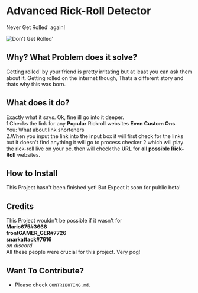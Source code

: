 # Advanced Rick-Roll Detector

Never Get Rolled' again!

![Don't Get Rolled'](https://i.ytimg.com/vi/HWUNfZ8bvu4/maxresdefault.jpg)

## Why? What Problem does it solve?

Getting rolled' by your friend is pretty irritating but at least you can ask them about it. Getting rolled on the internet though, Thats a different story and thats why this was born.

## What does it do?

Exactly what it says. Ok, fine ill go into it deeper.\
1.Checks the link for any **Popular** Rickroll websites **Even Custom Ons**.\
You: What about link shorteners \
2.When you input the link into the input box it will first check for the links but it doesn't find anything it will go to process checker 2 which will play the rick-roll live on your pc. then will check the **URL** for **all possible Rick-Roll** websites.

## How to Install

This Project hasn't been finished yet!
But Expect it soon for public beta!

## Credits

This Project wouldn't be possible if it wasn't for\
**Mario675#3668**\
**frontGAMER_GER#7726**\
**snarkattack#7616**\
*on discord*\
All these people were crucial for this project.
Very pog!

## Want To Contribute?

- Please check `CONTRIBUTING.md`.
